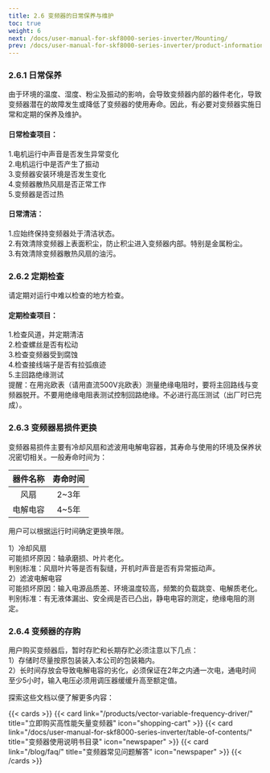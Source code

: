 ```yaml
---
title: 2.6 变频器的日常保养与维护
toc: true
weight: 6
next: /docs/user-manual-for-skf8000-series-inverter/Mounting/
prev: /docs/user-manual-for-skf8000-series-inverter/product-information/product-selection-specification-table/
---
```

### 2.6.1 日常保养
由于环境的温度、湿度、粉尘及振动的影响，会导致变频器内部的器件老化，导致变频器潜在的故障发生或降低了变频器的使用寿命。因此，有必要对变频器实施日常和定期的保养及维护。  
#### 日常检查项目：  
1.电机运行中声音是否发生异常变化  
2.电机运行中是否产生了振动  
3.变频器安装环境是否发生变化  
4.变频器散热风扇是否正常工作  
5.变频器是否过热  
#### 日常清洁：  
1.应始终保持变频器处于清洁状态。  
2.有效清除变频器上表面积尘，防止积尘进入变频器内部。特别是金属粉尘。  
3.有效清除变频器散热风扇的油污。   
### 2.6.2 定期检查
请定期对运行中难以检查的地方检查。
#### 定期检查项目：

1.检查风道，并定期清洁  
2.检查螺丝是否有松动  
3.检查变频器受到腐蚀  
4.检查接线端子是否有拉弧痕迹  
5.主回路绝缘测试  
提醒：在用兆欧表（请用直流500V兆欧表）测量绝缘电阻时，要将主回路线与变频器脱开。不要用绝缘电阻表测试控制回路绝缘。不必进行高压测试（出厂时已完成）。 
### 2.6.3 变频器易损件更换
变频器易损件主要有冷却风扇和滤波用电解电容器，其寿命与使用的环境及保养状况密切相关。一般寿命时间为：

| 器件名称      | 寿命时间 |
| :----:      | :----: | 
| 风扇    | 2~3年 | 
| 电解电容    | 4~5年 | 

用户可以根据运行时间确定更换年限。

1）冷却风扇  
可能损坏原因：轴承磨损、叶片老化。  
判别标准：风扇叶片等是否有裂缝，开机时声音是否有异常振动声。     
2）滤波电解电容   
可能损坏原因：输入电源品质差、环境温度较高，频繁的负载跳变、电解质老化。      
判别标准：有无液体漏出、安全阀是否已凸出，静电电容的测定，绝缘电阻的测定。  
### 2.6.4 变频器的存购
用户购买变频器后，暂时存贮和长期存贮必须注意以下几点：   
 1）存储时尽量按原包装装入本公司的包装箱内。  
 2）长时间存放会导致电解电容的劣化，必须保证在2年之内通一次电，通电时间至少5小时，输入电压必须用调压器缓缓升高至额定值。

探索这些文档以便了解更多内容：

{{< cards >}}
  {{< card link="/products/vector-variable-frequency-driver/" title="立即购买高性能矢量变频器" icon="shopping-cart" >}}
  {{< card link="/docs/user-manual-for-skf8000-series-inverter/table-of-contents/" title="变频器使用说明书目录" icon="newspaper"  >}}
  {{< card link="/blog/faq/" title="变频器常见问题解答" icon="newspaper" >}}
{{< /cards >}}	
